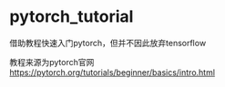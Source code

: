 # pytorch_tutorial 
借助教程快速入门pytorch，但并不因此放弃tensorflow

教程来源为pytorch官网<https://pytorch.org/tutorials/beginner/basics/intro.html>